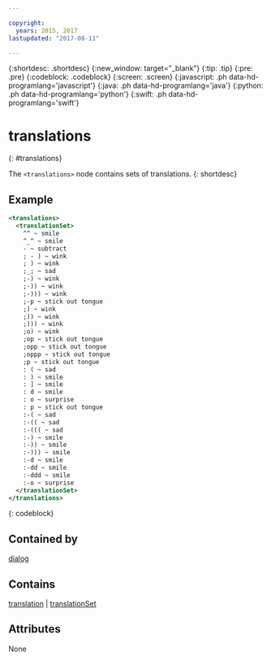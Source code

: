 ```yaml
---

copyright:
  years: 2015, 2017
lastupdated: "2017-08-11"

---
```


{:shortdesc: .shortdesc}
{:new_window: target="_blank"}
{:tip: .tip}
{:pre: .pre}
{:codeblock: .codeblock}
{:screen: .screen}
{:javascript: .ph data-hd-programlang='javascript'}
{:java: .ph data-hd-programlang='java'}
{:python: .ph data-hd-programlang='python'}
{:swift: .ph data-hd-programlang='swift'}

# translations
{: #translations}

The `<translations>` node contains sets of translations.
{: shortdesc}

## Example

```xml
<translations>
  <translationSet>
    ^^ ~ smile
    ^_^ ~ smile
    - ~ subtract
    ; - ) ~ wink
    ; ) ~ wink
    ;_; ~ sad
    ;-) ~ wink
    ;-)) ~ wink
    ;-))) ~ wink
    ;-p ~ stick out tongue
    ;) ~ wink
    ;)) ~ wink
    ;))) ~ wink
    ;o) ~ wink
    ;op ~ stick out tongue
    ;opp ~ stick out tongue
    ;oppp ~ stick out tongue
    ;p ~ stick out tongue
    : ( ~ sad
    : ) ~ smile
    : ] ~ smile
    : d ~ smile
    : o ~ surprise
    : p ~ stick out tongue
    :-( ~ sad
    :-(( ~ sad
    :-((( ~ sad
    :-) ~ smile
    :-)) ~ smile
    :-))) ~ smile
    :-d ~ smile
    :-dd ~ smile
    :-ddd ~ smile
    :-o ~ surprise
  </translationSet>
</translations>
```
{: codeblock}

## Contained by

[dialog](/docs/services/dialog/dialog.html)

## Contains

[translation](/docs/services/dialog/translation.html) | [translationSet](/docs/services/dialog/translationSet.html)

## Attributes

None
